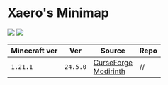 # Xaero's Minimap

![](https://media.forgecdn.net/avatars/thumbnails/92/854/256/256/636258666554688823.png)
![](https://chocolateminecraft.com/images/minimap_2020.png)

| Minecraft ver | Ver      | Source                                                                                                                           | Repo |
| ------------- | -------- | -------------------------------------------------------------------------------------------------------------------------------- | ---- |
| `1.21.1`      | `24.5.0` | [CurseForge](https://www.curseforge.com/minecraft/mc-mods/xaeros-minimap)<br>[Modirinth](https://modrinth.com/mod/xaeros-world-map) | //   |
